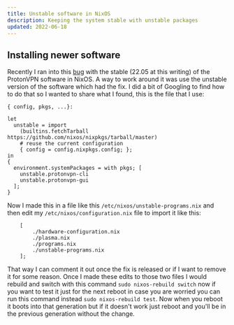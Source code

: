 ```yaml
---
title: Unstable software in NixOS
description: Keeping the system stable with unstable packages
updated: 2022-06-18
---
```


## Installing newer software

Recently I ran into this [bug](https://github.com/NixOS/nixpkgs/issues/175512) with the stable (22.05 at this writing) of the ProtonVPN software in NixOS. A way to work around it was use the unstable version of the software which had the fix. I did a bit of Googling to find how to do that so I wanted to share what I found, this is the file that I use:

    { config, pkgs, ...}:

    let
      unstable = import
        (builtins.fetchTarball https://github.com/nixos/nixpkgs/tarball/master)
        # reuse the current configuration
        { config = config.nixpkgs.config; };
    in
    {
      environment.systemPackages = with pkgs; [
        unstable.protonvpn-cli
        unstable.protonvpn-gui
      ];
    }

Now I made this in a file like this `/etc/nixos/unstable-programs.nix` and then edit my `/etc/nixos/configuration.nix` file to import it like this:

        [
            ./hardware-configuration.nix
            ./plasma.nix
            ./programs.nix
            ./unstable-programs.nix
        ];

That way I can comment it out once the fix is released or if I want to remove it for some reason. Once I made these edits to those two files I would rebuild and switch with this command `sudo nixos-rebuild switch` now if you want to test it just for the next reboot in case you are worried you can run this command instead `sudo nixos-rebuild test`. Now when you reboot it boots into that generation but if it doesn't work just reboot and you'll be in the previous generation without the change. 
